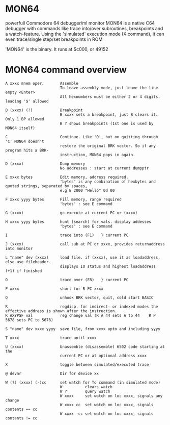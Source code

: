 # MON64
powerfull Commodore 64 debugger/ml monitor
MON64 is a native C64 debugger with commands like trace into/over subroutines, breakpoints and a watch-feature.
Using the 'simulated' execution mode (X command), it can even trace/single step/set breakpoints in ROM

'MON64' is the binary. It runs at $c000, or 49152

MON64 command overview
=================================================================================================================

    A xxxx mnem oper.       Assemble
                            To leave assembly mode, just leave the line empty <Enter>
                            All hexnumbers must be either 2 or 4 digits. leading '$' allowed
                            
    B (xxxx) (?)            Breakpoint                        
                            B xxxx sets a breakpoint, just B clears it. Only 1 BP allowed
                            B ? shows breakpoints (1st one is used by MON64 itself)
                            
    C                       Continue. Like 'Q', but on quitting through 'C' MON64 doesn't  
                            restore the original BRK vector. So if any program hits a BRK-
                            instruction, MON64 pops in again.
                            
    D (xxxx)                Dump memory
                            No addresses : start at current dumpptr
                            
    E xxxx bytes            Edit memory, address required.
                            'bytes' is any combination of hexbytes and quoted strings, separated by spaces,
                            e.g E 2000 "Hello" 0d 00
    
    F xxxx yyyy bytes       Fill memory, range required
                            'bytes' : see E command
                            
    G (xxxx)                go execute at current PC or (xxxx)
    
    H xxxx yyyy bytes       hunt (search) for vals. display addesses
                            'bytes' : see E command
    
    I                       trace into (F1)   } current PC
    
    J (xxxx)                call sub at PC or xxxx, provides returnaddress into monitor
    
    L "name" dev (xxxx)     load file. if (xxxx), use it as loadaddress, else use fileheader.
                            displays IO status and highest loadaddress (+1) if finished
                            
    O                       trace over (F8)   } current PC
    
    P xxxx                  short for R PC xxxx
    
    Q                       unhook BRK vector, quit, cold start BASIC
    
    R                       regdisp. for indirect- or indexed modes the effective address is shown after the instruction.
    R AXYPSF val            reg change val (R A 44 sets A to 44    R P 5678 sets PC to 5678)
    
    S "name" dev xxxx yyyy  save file, from xxxx upto and including yyyy
    
    T xxxx                  trace until xxxx
    
    U (xxxx)                Unassemble (disassemble) 6502 code starting at the
                            current PC or at optional address xxxx
    
    X                       toggle between simulated/executed trace
    
    @ devnr                 Dir for device xx
    
    W (?) (xxxx) (-)cc      set watch for To command (in simulated mode)
                            W          clears watch
                            W ?        query watch
                            W xxxx     set watch on loc xxxx, signals any change
                            W xxxx cc  set watch on loc xxxx, signals contents == cc
                            W xxxx -cc set watch on loc xxxx, signals contents != cc
